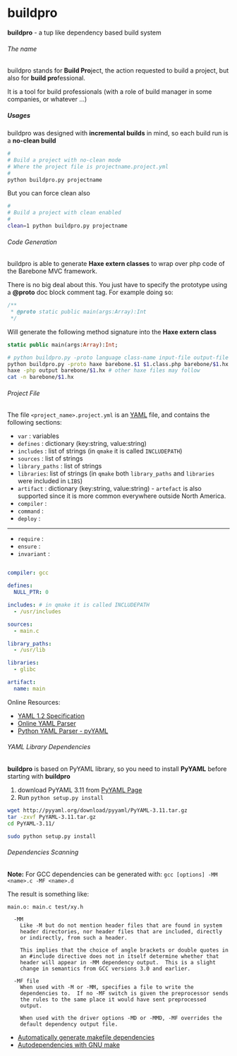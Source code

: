 # buildpro
**buildpro** - a tup like dependency based build system

###### The name

buildpro stands for **Build Pro**ject, the action requested to build a project, but also for **build pro**fessional. 

It is a tool for build professionals (with a role of build manager in some companies, or whatever ...)

##### Usages

buildpro was designed with **incremental builds** in mind, so each build run is a **no-clean build**

```bash
#
# Build a project with no-clean mode
# Where the project file is projectname.project.yml
#
python buildpro.py projectname
```

But you can force clean also

```bash
#
# Build a project with clean enabled
#
clean=1 python buildpro.py projectname
```

###### Code Generation

buildpro is able to generate **Haxe extern classes** to wrap over php code of the Barebone MVC framework.

There is no big deal about this. You just have to specify the prototype using a **@proto** doc block comment tag.
For example doing so:

```php
/**
 * @proto static public main(args:Array):Int
 */
```

Will generate the following method signature into the **Haxe extern class** 

```haxe
static public main(args:Array):Int;
```


```bash
# python buildpro.py -proto language class-name input-file output-file
python buildpro.py -proto haxe barebone.$1 $1.class.php barebone/$1.hx
haxe -php output barebone/$1.hx # other haxe files may follow
cat -n barebone/$1.hx
```

###### Project File

The file `<project_name>.project.yml` is an [YAML](http://www.yaml.org/spec/1.2/spec.html) file, and contains the following sections:

* `var` : variables
* `defines` : dictionary (key:string, value:string)
* `includes` : list of strings (in `qmake` it is called `INCLUDEPATH`)
* `sources` : list of strings
* `library_paths` : list of strings
* `libraries`: list of strings (in `qmake` both `library_paths` and `libraries` were included in `LIBS`)
* `artifact` : dictionary (key:string, value:string) - `artefact` is also supported since it is more common everywhere outside North America.
* `compiler` :
* `command` :
* `deploy` :

---

* `require` :
* `ensure` :
* `invariant` :

```yaml

compiler: gcc

defines:
  NULL_PTR: 0

includes: # in qmake it is called INCLUDEPATH
  - /usr/includes

sources:
  - main.c

library_paths:
  - /usr/lib

libraries:
  - glibc

artifact:
  name: main

```
Online Resources:
* [YAML 1.2 Specification](http://www.yaml.org/spec/1.2/spec.html)
* [Online YAML Parser](http://yaml-online-parser.appspot.com/)
* [Python YAML Parser - pyYAML](http://pyyaml.org/wiki/PyYAMLDocumentation)

###### YAML Library Dependencies

**buildpro** is based on PyYAML library, so you need to install **PyYAML** before starting with **buildpro**

1. download PyYAML 3.11 from [PyYAML Page](http://pyyaml.org/wiki/PyYAML)
2. Run `python setup.py install`

```bash
wget http://pyyaml.org/download/pyyaml/PyYAML-3.11.tar.gz
tar -zxvf PyYAML-3.11.tar.gz
cd PyYAML-3.11/

sudo python setup.py install
```

###### Dependencies Scanning

**Note:** For GCC dependencies can be generated with: ` gcc [options] -MM <name>.c -MF <name>.d  `

The result is something like:

```
main.o: main.c test/xy.h
```


```
  -MM 
    Like -M but do not mention header files that are found in system
    header directories, nor header files that are included, directly
    or indirectly, from such a header.

    This implies that the choice of angle brackets or double quotes in
    an #include directive does not in itself determine whether that
    header will appear in -MM dependency output.  This is a slight
    change in semantics from GCC versions 3.0 and earlier.

  -MF file
    When used with -M or -MM, specifies a file to write the
    dependencies to.  If no -MF switch is given the preprocessor sends
    the rules to the same place it would have sent preprocessed
    output.

    When used with the driver options -MD or -MMD, -MF overrides the
    default dependency output file.

```
* [Automatically generate makefile dependencies](http://www.microhowto.info/howto/automatically_generate_makefile_dependencies.html)
* [Autodependencies with GNU make](http://scottmcpeak.com/autodepend/autodepend.html)
